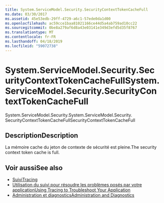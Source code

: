 ```yaml
---
title: System.ServiceModel.Security.SecurityContextTokenCacheFull
ms.date: 03/30/2017
ms.assetid: 45e53edb-29ff-4729-a6c1-57ede0da1d00
ms.openlocfilehash: ac59cce1baa81021166ce44d5a4ab759ad10cc22
ms.sourcegitcommit: 0be8a279af6d8a43e03141e349d3efd5d35f8767
ms.translationtype: MT
ms.contentlocale: fr-FR
ms.lasthandoff: 04/18/2019
ms.locfileid: "59072738"
---
```

# <a name="systemservicemodelsecuritysecuritycontexttokencachefull"></a><span data-ttu-id="3fde4-102">System.ServiceModel.Security.SecurityContextTokenCacheFull</span><span class="sxs-lookup"><span data-stu-id="3fde4-102">System.ServiceModel.Security.SecurityContextTokenCacheFull</span></span>
<span data-ttu-id="3fde4-103">System.ServiceModel.Security.</span><span class="sxs-lookup"><span data-stu-id="3fde4-103">System.ServiceModel.Security.</span></span> <span data-ttu-id="3fde4-104">SecurityContextTokenCacheFull</span><span class="sxs-lookup"><span data-stu-id="3fde4-104">SecurityContextTokenCacheFull</span></span>  
  
## <a name="description"></a><span data-ttu-id="3fde4-105">Description</span><span class="sxs-lookup"><span data-stu-id="3fde4-105">Description</span></span>  
 <span data-ttu-id="3fde4-106">La mémoire cache du jeton de contexte de sécurité est pleine.</span><span class="sxs-lookup"><span data-stu-id="3fde4-106">The security context token cache is full.</span></span>  
  
## <a name="see-also"></a><span data-ttu-id="3fde4-107">Voir aussi</span><span class="sxs-lookup"><span data-stu-id="3fde4-107">See also</span></span>

- [<span data-ttu-id="3fde4-108">Suivi</span><span class="sxs-lookup"><span data-stu-id="3fde4-108">Tracing</span></span>](../../../../../docs/framework/wcf/diagnostics/tracing/index.md)
- [<span data-ttu-id="3fde4-109">Utilisation du suivi pour résoudre les problèmes posés par votre application</span><span class="sxs-lookup"><span data-stu-id="3fde4-109">Using Tracing to Troubleshoot Your Application</span></span>](../../../../../docs/framework/wcf/diagnostics/tracing/using-tracing-to-troubleshoot-your-application.md)
- [<span data-ttu-id="3fde4-110">Administration et diagnostics</span><span class="sxs-lookup"><span data-stu-id="3fde4-110">Administration and Diagnostics</span></span>](../../../../../docs/framework/wcf/diagnostics/index.md)
